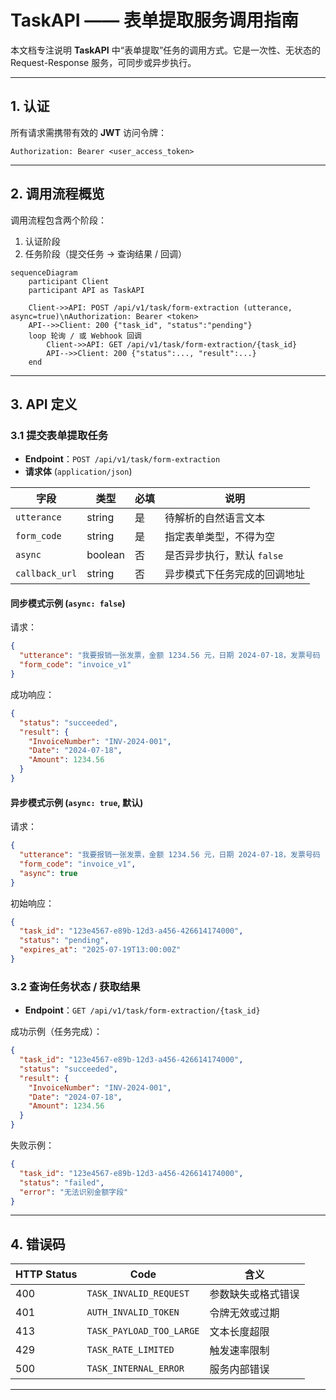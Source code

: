 # TaskAPI —— 表单提取服务调用指南

本文档专注说明 **TaskAPI** 中“表单提取”任务的调用方式。它是一次性、无状态的 Request-Response 服务，可同步或异步执行。

---

## 1. 认证

所有请求需携带有效的 **JWT** 访问令牌：

```
Authorization: Bearer <user_access_token>
```

---

## 2. 调用流程概览

调用流程包含两个阶段：

1. 认证阶段
2. 任务阶段（提交任务 → 查询结果 / 回调）

```mermaid
sequenceDiagram
    participant Client
    participant API as TaskAPI

    Client->>API: POST /api/v1/task/form-extraction (utterance, async=true)\nAuthorization: Bearer <token>
    API-->>Client: 200 {"task_id", "status":"pending"}
    loop 轮询 / 或 Webhook 回调
        Client->>API: GET /api/v1/task/form-extraction/{task_id}
        API-->>Client: 200 {"status":..., "result":...}
    end
```

---

## 3. API 定义

### 3.1 提交表单提取任务

- **Endpoint**：`POST /api/v1/task/form-extraction`
- **请求体** (`application/json`)

| 字段 | 类型 | 必填 | 说明 |
| ---- | ---- | ---- | ---- |
| `utterance` | string | 是 | 待解析的自然语言文本 |
| `form_code` | string | 是 | 指定表单类型，不得为空 |
| `async` | boolean | 否 | 是否异步执行，默认 `false` |
| `callback_url` | string | 否 | 异步模式下任务完成的回调地址 |

#### 同步模式示例 (`async: false`)

请求：
```json
{
  "utterance": "我要报销一张发票，金额 1234.56 元，日期 2024-07-18，发票号码 INV-2024-001。",
  "form_code": "invoice_v1"
}
```

成功响应：
```json
{
  "status": "succeeded",
  "result": {
    "InvoiceNumber": "INV-2024-001",
    "Date": "2024-07-18",
    "Amount": 1234.56
  }
}
```

#### 异步模式示例 (`async: true`, 默认)

请求：
```json
{
  "utterance": "我要报销一张发票，金额 1234.56 元，日期 2024-07-18，发票号码 INV-2024-001。",
  "form_code": "invoice_v1",
  "async": true
}
```

初始响应：
```json
{
  "task_id": "123e4567-e89b-12d3-a456-426614174000",
  "status": "pending",
  "expires_at": "2025-07-19T13:00:00Z"
}
```

### 3.2 查询任务状态 / 获取结果

- **Endpoint**：`GET /api/v1/task/form-extraction/{task_id}`

成功示例（任务完成）：
```json
{
  "task_id": "123e4567-e89b-12d3-a456-426614174000",
  "status": "succeeded",
  "result": {
    "InvoiceNumber": "INV-2024-001",
    "Date": "2024-07-18",
    "Amount": 1234.56
  }
}
```

失败示例：
```json
{
  "task_id": "123e4567-e89b-12d3-a456-426614174000",
  "status": "failed",
  "error": "无法识别金额字段"
}
```

---

## 4. 错误码

| HTTP Status | Code | 含义 |
| ----------- | ---- | ---- |
| 400 | `TASK_INVALID_REQUEST` | 参数缺失或格式错误 |
| 401 | `AUTH_INVALID_TOKEN` | 令牌无效或过期 |
| 413 | `TASK_PAYLOAD_TOO_LARGE` | 文本长度超限 |
| 429 | `TASK_RATE_LIMITED` | 触发速率限制 |
| 500 | `TASK_INTERNAL_ERROR` | 服务内部错误 |

---